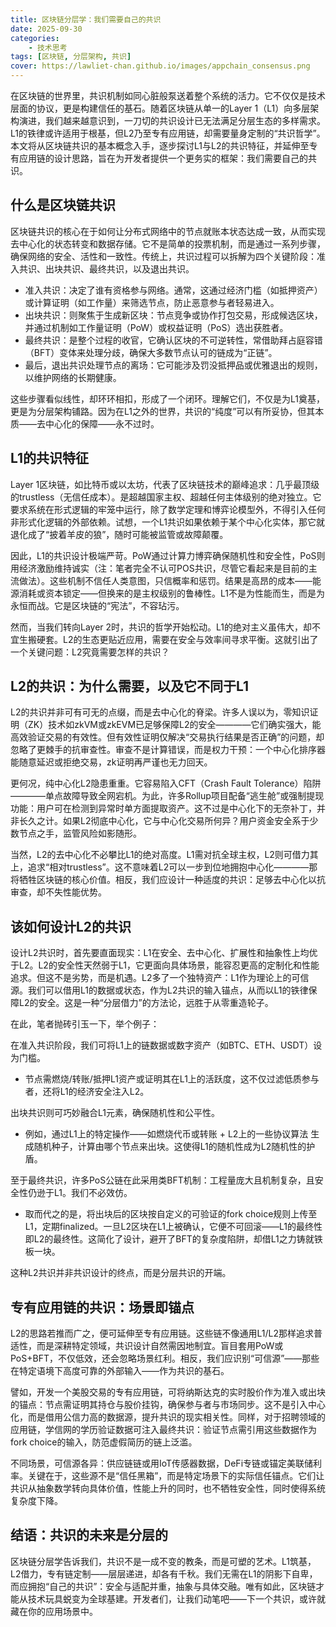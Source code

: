 ```yaml
---
title: 区块链分层学：我们需要自己的共识
date: 2025-09-30
categories: 
    - 技术思考
tags: [区块链, 分层架构, 共识]
cover: https://lawliet-chan.github.io/images/appchain_consensus.png
---
```



在区块链的世界里，共识机制如同心脏般泵送着整个系统的活力。它不仅仅是技术层面的协议，更是构建信任的基石。随着区块链从单一的Layer 1（L1）向多层架构演进，我们越来越意识到，一刀切的共识设计已无法满足分层生态的多样需求。L1的铁律或许适用于根基，但L2乃至专有应用链，却需要量身定制的“共识哲学”。本文将从区块链共识的基本概念入手，逐步探讨L1与L2的共识特征，并延伸至专有应用链的设计思路，旨在为开发者提供一个更务实的框架：我们需要自己的共识。

## 什么是区块链共识

区块链共识的核心在于如何让分布式网络中的节点就账本状态达成一致，从而实现去中心化的状态转变和数据存储。它不是简单的投票机制，而是通过一系列步骤，确保网络的安全、活性和一致性。传统上，共识过程可以拆解为四个关键阶段：准入共识、出块共识、最终共识，以及退出共识。

- 准入共识：决定了谁有资格参与网络。通常，这通过经济门槛（如抵押资产）或计算证明（如工作量）来筛选节点，防止恶意参与者轻易进入。
- 出块共识：则聚焦于生成新区块：节点竞争或协作打包交易，形成候选区块，并通过机制如工作量证明（PoW）或权益证明（PoS）选出获胜者。
- 最终共识：是整个过程的收官，它确认区块的不可逆转性，常借助拜占庭容错（BFT）变体来处理分歧，确保大多数节点认可的链成为“正链”。
- 最后，退出共识处理节点的离场：它可能涉及罚没抵押品或优雅退出的规则，以维护网络的长期健康。

这些步骤看似线性，却环环相扣，形成了一个闭环。理解它们，不仅是为L1奠基，更是为分层架构铺路。因为在L1之外的世界，共识的“纯度”可以有所妥协，但其本质——去中心化的保障——永不过时。

## L1的共识特征

Layer 1区块链，如比特币或以太坊，代表了区块链技术的巅峰追求：几乎最顶级的trustless（无信任成本）。是超越国家主权、超越任何主体级别的绝对独立。它要求系统在形式逻辑的牢笼中运行，除了数学定理和博弈论模型外，不得引入任何非形式化逻辑的外部依赖。试想，一个L1共识如果依赖于某个中心化实体，那它就退化成了“披着羊皮的狼”，随时可能被监管或故障颠覆。

因此，L1的共识设计极端严苛。PoW通过计算力博弈确保随机性和安全性，PoS则用经济激励维持诚实（注：笔者完全不认可POS共识，尽管它看起来是目前的主流做法）。这些机制不信任人类意图，只信概率和惩罚。结果是高昂的成本——能源消耗或资本锁定——但换来的是主权级别的鲁棒性。L1不是为性能而生，而是为永恒而战。它是区块链的“宪法”，不容玷污。

然而，当我们转向Layer 2时，共识的哲学开始松动。L1的绝对主义虽伟大，却不宜生搬硬套。L2的生态更贴近应用，需要在安全与效率间寻求平衡。这就引出了一个关键问题：L2究竟需要怎样的共识？

## L2的共识：为什么需要，以及它不同于L1

L2的共识并非可有可无的点缀，而是去中心化的脊梁。许多人误以为，零知识证明（ZK）技术如zkVM或zkEVM已足够保障L2的安全————它们确实强大，能高效验证交易的有效性。但有效性证明仅解决“交易执行结果是否正确”的问题，却忽略了更棘手的抗审查性。审查不是计算错误，而是权力干预：一个中心化排序器能随意延迟或拒绝交易，zk证明再严谨也无力回天。

更何况，纯中心化L2隐患重重。它容易陷入CFT（Crash Fault Tolerance）陷阱————单点故障导致全网宕机。为此，许多Rollup项目配备“逃生舱”或强制提现功能：用户可在检测到异常时单方面提取资产。这不过是中心化下的无奈补丁，并非长久之计。如果L2彻底中心化，它与中心化交易所何异？用户资金安全系于少数节点之手，监管风险如影随形。

当然，L2的去中心化不必攀比L1的绝对高度。L1需对抗全球主权，L2则可借力其上，追求“相对trustless”。这不意味着L2可以一步到位地拥抱中心化————那将牺牲区块链的核心价值。相反，我们应设计一种适度的共识：足够去中心化以抗审查，却不失性能优势。

## 该如何设计L2的共识

设计L2共识时，首先要直面现实：L1在安全、去中心化、扩展性和抽象性上均优于L2。L2的安全性天然弱于L1，它更面向具体场景，能容忍更高的定制化和性能追求。但这不是劣势，而是机遇。L2多了一个独特资产：L1作为理论上的可信源。我们可以借用L1的数据或状态，作为L2共识的输入锚点，从而以L1的铁律保障L2的安全。这是一种“分层借力”的方法论，远胜于从零重造轮子。

在此，笔者抛砖引玉一下，举个例子：    

在准入共识阶段，我们可将L1上的链数据或数字资产（如BTC、ETH、USDT）设为门槛。

- 节点需燃烧/转账/抵押L1资产或证明其在L1上的活跃度，这不仅过滤低质参与者，还将L1的经济安全注入L2。

出块共识则可巧妙融合L1元素，确保随机性和公平性。

- 例如，通过L1上的特定操作——如燃烧代币或转账 + L2上的一些协议算法 生成随机种子，计算由哪个节点来出块。这使得L1的随机性成为L2随机性的护盾。

至于最终共识，许多PoS公链在此采用类BFT机制：工程量庞大且机制复杂，且安全性仍逊于L1。我们不必效仿。

- 取而代之的是，将出块后的区块按自定义的可验证的fork choice规则上传至L1，定期finalized。一旦L2区块在L1上被确认，它便不可回滚——L1的最终性即L2的最终性。这简化了设计，避开了BFT的复杂度陷阱，却借L1之力铸就铁板一块。

这种L2共识并非共识设计的终点，而是分层共识的开端。

## 专有应用链的共识：场景即锚点

L2的思路若推而广之，便可延伸至专有应用链。这些链不像通用L1/L2那样追求普适性，而是深耕特定领域，共识设计自然需因地制宜。盲目套用PoW或PoS+BFT，不仅低效，还会忽略场景红利。相反，我们应识别“可信源”——那些在特定语境下高度可靠的外部输入——作为共识的基石。

譬如，开发一个美股交易的专有应用链，可将纳斯达克的实时股价作为准入或出块的锚点：节点需证明其持仓与股价挂钩，确保参与者与市场同步。这不是引入中心化，而是借用公信力高的数据源，提升共识的现实相关性。同样，对于招聘领域的应用链，学信网的学历验证数据可注入最终共识：验证节点需引用这些数据作为fork choice的输入，防范虚假简历的链上泛滥。

不同场景，可信源各异：供应链链或用IoT传感器数据，DeFi专链或锚定美联储利率。关键在于，这些源不是“信任黑箱”，而是特定场景下的实际信任锚点。它们让共识从抽象数学转向具体价值，性能上升的同时，也不牺牲安全性，同时使得系统复杂度下降。

## 结语：共识的未来是分层的

区块链分层学告诉我们，共识不是一成不变的教条，而是可塑的艺术。L1筑基，L2借力，专有链定制——层层递进，却各有千秋。我们无需在L1的阴影下自卑，而应拥抱“自己的共识”：安全与适配并重，抽象与具体交融。唯有如此，区块链才能从技术玩具蜕变为全球基建。开发者们，让我们动笔吧——下一个共识，或许就藏在你的应用场景中。